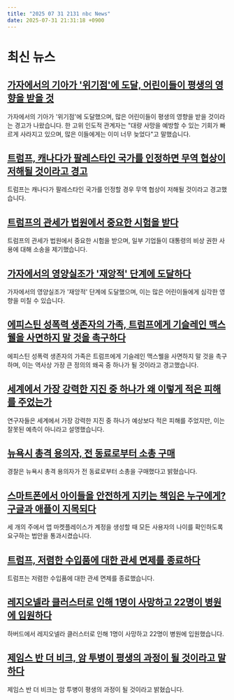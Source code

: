 ```yaml
---
title: "2025 07 31 2131 nbc News"
date: 2025-07-31 21:31:18 +0900
---
```


# 최신 뉴스

## [가자에서의 기아가 '위기점'에 도달, 어린이들이 평생의 영향을 받을 것](https://www.nbcnews.com/world/gaza/hunger-gaza-tipping-point-israel-children-starvation-malnutrition-rcna221653)  
가자에서의 기아가 '위기점'에 도달했으며, 많은 어린이들이 평생의 영향을 받을 것이라는 경고가 나왔습니다. 한 고위 인도적 관계자는 "대량 사망을 예방할 수 있는 기회가 빠르게 사라지고 있으며, 많은 이들에게는 이미 너무 늦었다"고 말했습니다.  

## [트럼프, 캐나다가 팔레스타인 국가를 인정하면 무역 협상이 저해될 것이라고 경고](https://www.nbcnews.com/politics/trump-administration/live-blog/trump-trade-tariff-deadline-canada-russia-gaza-immigration-live-update-rcna221299)  
트럼프는 캐나다가 팔레스타인 국가를 인정할 경우 무역 협상이 저해될 것이라고 경고했습니다.  

## [트럼프의 관세가 법원에서 중요한 시험을 받다](https://www.nbcnews.com/business/economy/trump-tariffs-court-case-ruling-on-legality-what-to-know-rcna222086)  
트럼프의 관세가 법원에서 중요한 시험을 받으며, 일부 기업들이 대통령의 비상 권한 사용에 대해 소송을 제기했습니다.  

## [가자에서의 영양실조가 '재앙적' 단계에 도달하다](https://www.nbcnews.com/video/malnutrition-reaches-catastrophic-stage-in-gaza-pediatrician-says-244119109538)  
가자에서의 영양실조가 '재앙적' 단계에 도달했으며, 이는 많은 어린이들에게 심각한 영향을 미칠 수 있습니다.  

## [에피스틴 성폭력 생존자의 가족, 트럼프에게 기슬레인 맥스웰을 사면하지 말 것을 촉구하다](https://www.nbcnews.com/politics/donald-trump/jeffrey-epstein-virginia-giuffre-ghislaine-maxwell-trump-pardon-rcna222126)  
에피스틴 성폭력 생존자의 가족은 트럼프에게 기슬레인 맥스웰을 사면하지 말 것을 촉구하며, 이는 역사상 가장 큰 정의의 왜곡 중 하나가 될 것이라고 경고했습니다.  

## [세계에서 가장 강력한 지진 중 하나가 왜 이렇게 적은 피해를 주었는가](https://www.nbcnews.com/science/science-news/minimal-us-effects-tsunami-dont-mean-forecast-was-inaccurate-rcna222052)  
연구자들은 세계에서 가장 강력한 지진 중 하나가 예상보다 적은 피해를 주었지만, 이는 잘못된 예측이 아니라고 설명했습니다.  

## [뉴욕시 총격 용의자, 전 동료로부터 소총 구매](https://www.nbcnews.com/news/us-news/nyc-shooting-suspect-showed-promise-football-field-abrupt-turn-violenc-rcna221929)  
경찰은 뉴욕시 총격 용의자가 전 동료로부터 소총을 구매했다고 밝혔습니다.  

## [스마트폰에서 아이들을 안전하게 지키는 책임은 누구에게? 구글과 애플이 지목되다](https://www.nbcnews.com/tech/social-media/keep-kids-safe-smartphones-many-point-google-apple-rcna221042)  
세 개의 주에서 앱 마켓플레이스가 계정을 생성할 때 모든 사용자의 나이를 확인하도록 요구하는 법안을 통과시켰습니다.  

## [트럼프, 저렴한 수입품에 대한 관세 면제를 종료하다](https://www.nbcnews.com/business/business-news/trump-ends-de-minimis-exemption-global-low-cost-goods-rcna222059)  
트럼프는 저렴한 수입품에 대한 관세 면제를 종료했습니다.  

## [레지오넬라 클러스터로 인해 1명이 사망하고 22명이 병원에 입원하다](https://www.nbcnews.com/news/us-news/1-dead-22-sick-legionnaires-cluster-harlem-health-officials-say-rcna222147)  
하버드에서 레지오넬라 클러스터로 인해 1명이 사망하고 22명이 병원에 입원했습니다.  

## [제임스 반 더 비크, 암 투병이 평생의 과정이 될 것이라고 말하다](https://www.nbcnews.com/pop-culture/pop-culture-news/james-van-der-beek-says-cancer-journey-likely-process-rest-life-rcna222169)  
제임스 반 더 비크는 암 투병이 평생의 과정이 될 것이라고 밝혔습니다.